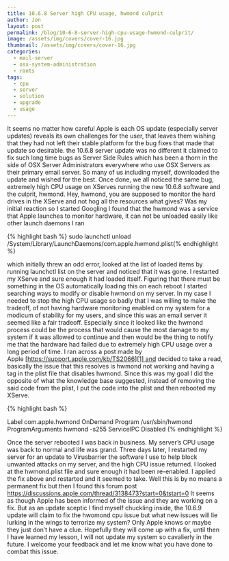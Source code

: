```yaml
---
title: 10.6.8 Server high CPU usage, hwmond culprit
author: Jon
layout: post
permalink: /blog/10-6-8-server-high-cpu-usage-hwmond-culprit/
image: /assets/img/covers/cover-16.jpg
thumbnail: /assets/img/covers/cover-16.jpg
categories:
  - mail-server
  - osx-system-administration
  - rants
tags:
  - cpu
  - server
  - solution
  - upgrade
  - usage
---
```

It seems no matter how careful Apple is each OS update (especially server updates) reveals its own challenges for the user, that leaves them wishing that they had not left their stable platform for the bug fixes that made that update so desirable. the 10.6.8 server update was no different it claimed to fix such long time bugs as Server Side Rules which has been a thorn in the side of OSX Server Administrators everywhere who use OSX Servers as their primary email server. So many of us including myself, downloaded the update and wished for the best. Once done, we all noticed the same bug, extremely high CPU usage on XServes running the new 10.6.8 software and the culprit, hwmond. Hey, hwmond, you are supposed to monitor the hard drives in the XServe and not hog all the resources what gives? Was my initial reaction so I started Googling I found that the hwmond was a service that Apple launches to monitor hardware, it can not be unloaded easily like other launch daemons I ran  

{% highlight bash %}
sudo launchctl unload /System/Library/LaunchDaemons/com.apple.hwmond.plist{% endhighlight %}

which initially threw an odd error, looked at the list of loaded items by running launchctl list on the server and noticed that it was gone. I restarted my XServe and sure enough it had loaded itself. Figuring that there must be something in the OS automatically loading this on each reboot I started searching ways to modify or disable hwmond on my server. In my case I needed to stop the high CPU usage so badly that I was willing to make the tradeoff, of not having hardware monitoring enabled on my system for a modicum of stability for my users, and since this was an email server it seemed like a fair tradeoff. Especially since it looked like the hwmond process could be the process that would cause the most damage to my system if it was allowed to continue and then would be the thing to notify me that the hardware had failed due to extremely high CPU usage over a long period of time. I ran across a post made by Apple [https://support.apple.com/kb/TS2066][1] and decided to take a read, basically the issue that this resolves is hwmond not working and having a tag in the plist file that disables hwmond. Since this was my goal I did the opposite of what the knowledge base suggested, instead of removing the said code from the plist, I put the code into the plist and then rebooted my XServe.

{% highlight bash %}
<?xml version="1.0" encoding="UTF-8"?>
<!DOCTYPE plist PUBLIC "-//Apple//DTD PLIST 1.0//EN" "https://www.apple.com/DTDs/PropertyList-1.0.dtd">
<plist version="1.0">
<dict>
  <key>Label</key>
  <string>com.apple.hwmond</string>
  <key>OnDemand</key>
  <false/>
  <key>Program</key>
  <string>/usr/sbin/hwmond</string>
  <key>ProgramArguments</key>
  <array>
			<string>hwmond</string>
			<string>-s255</string>
  </array>
  <key>ServiceIPC</key>
  <false/>
  <key>Disabled</key>
  <true/>
</dict>
</plist>
{% endhighlight %}

Once the server rebooted I was back in business. My server&#8217;s CPU usage was back to normal and life was grand. Three days later, I restarted my server for an update to Virusbarrier the software I use to help block unwanted attacks on my server, and the high CPU issue returned. I looked at the hwmond.plist file and sure enough it had been re-enabled. I applied the fix above and restarted and it seemed to take. Well this is by no means a permanent fix but then I found this forum post <https://discussions.apple.com/thread/3138473?start=0&tstart=0> It seems as though Apple has been informed of the issue and they are working on a fix. But as an update sceptic I find myself chuckling inside, the 10.6.9 update will claim to fix the hwomond cpu issue but what new issues will lie lurking in the wings to terrorize my system? Only Apple knows or maybe they just don&#8217;t have a clue. Hopefully they will come up with a fix, until then I have learned my lesson, I will not update my system so cavalierly in the future. I welcome your feedback and let me know what you have done to combat this issue.

 [1]: https://support.apple.com/kb/TS2066 "https://support.apple.com/kb/TS2066"